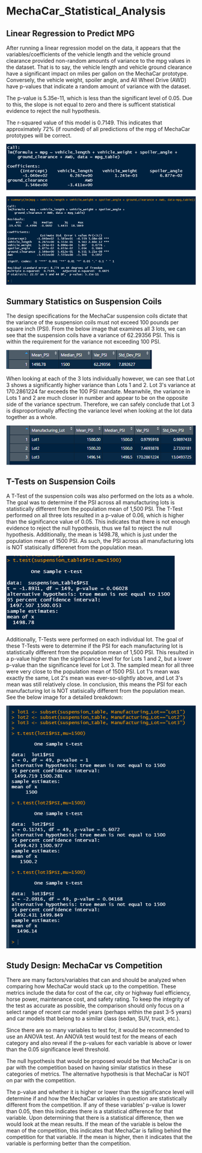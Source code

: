 # MechaCar_Statistical_Analysis

## Linear Regression to Predict MPG

After running a linear regression model on the data, it appears that the variables/coefficients of the vehicle length and the vehicle ground clearance provided non-random amounts of variance to the mpg values in the dataset. That is to say, the vehicle length and vehicle ground clearance have a significant impact on miles per gallon on the MechaCar prototype. Conversely, the vehicle weight, spoiler angle, and All Wheel Drive (AWD) have p-values that indicate a random amount of variance with the dataset.

The p-value is 5.35e-11, which is less than the significant level of 0.05. Due to this, the slope is not equal to zero and there is sufficent statistical evidence to reject the null hypothesis.

The r-squared value of this model is 0.7149. This indicates that approximately 72% (if rounded) of all predictions of the mpg of MechaCar prototypes will be correct.

![lm](Resources/lm.png)

![lmsum](Resources/lmsum.png)

## Summary Statistics on Suspension Coils
The design specifications for the MechaCar suspension coils dictate that the variance of the suspension coils must not exceed 100 pounds per square inch (PSI). From the below image that examines all 3 lots, we can see that the suspension coils have a variance of 62.29356 PSI. This is within the requirement for the variance not exceeding 100 PSI.

![total](Resources/total.png)

When looking at each of the 3 lots individually however, we can see that Lot 3 shows a significantly higher variance than Lots 1 and 2. Lot 3's variance at 170.2861224 far exceeds the 100 PSI mandate. Meanwhile, the variance in Lots 1 and 2 are much closer in number and appear to be on the opposite side of the variance spectrum. Therefore, we can safely conclude that Lot 3 is disproportionally affecting the variance level when looking at the lot data together as a whole.

![lot](Resources/lot.png)

## T-Tests on Suspension Coils
A T-Test of the suspension coils was also performed on the lots as a whole.  The goal was to determine if the PSI across all manufacturing lots is statistically different from the population mean of 1,500 PSI. The T-Test performed on all three lots resulted in a p-value of 0.06, which is higher than the significance value of 0.05. This indicates that there is not enough evidence to reject the null hypothesis, thus we fail to reject the null hypothesis. Additionally, the mean is 1498.78, which is just under the population mean of 1500 PSI. As such, the PSI across all manufacturing lots is NOT statisically differenet from the population mean.

![ttest](Resources/ttest.png)

Additionally, T-Tests were performed on each individual lot. The goal of these T-Tests were to determine if the PSI for each manufacturing lot is statistically different from the population mean of 1,500 PSI. This resulted in a p-value higher than the significance level for for Lots 1 and 2, but a lower p-value than the significance level for Lot 3. The sampled mean for all three were very close to the population mean of 1500 PSI. Lot 1's mean was exactly the same, Lot 2's mean was ever-so-slightly above, and Lot 3's mean was still relatively close. In conclusion, this means the PSI for each manufacturing lot is NOT statisically different from the population mean. See the below image for a detailed breakdown: 

![lotttest](Resources/lotttest.png)

## Study Design: MechaCar vs Competition
There are many factors/variables that can and should be analyzed when comparing how MechaCar would stack up to the competition. These metrics include the data for cost of the car, city or highway fuel efficiency, horse power, maintenance cost, and safety rating. To keep the integrity of the test as accurate as possible, the comparison should only focus on a select range of recent car model years (perhaps within the past 3-5 years) and car models that belong to a similar class (sedan, SUV, truck, etc.).

Since there are so many variables to test for, it would be recommended to use an ANOVA test. An ANOVA test would test for the means of each category and also reveal if the p-values for each variable is above or lower than the 0.05 significance level threshold.

The null hypothesis that would be proposed would be that MechaCar is on par with the competition based on having similar statistics in these categories of metrics. The alternative hypothesis is that MechaCar is NOT on par with the competition. 

The p-value and whether it is higher or lower than the significance level will determine if and how the MechaCar variables in question are statistically different from the competition. If any of these variables' p-value is lower than 0.05, then this indicates there is a statistical difference for that variable. Upon determining that there is a statistical difference, then we would look at the mean results. If the mean of the variable is below the mean of the competition, this indicates that MechaCar is falling behind the competition for that variable. If the mean is higher, then it indicates that the variable is performing better than the competition. 
